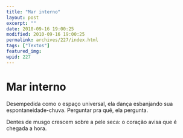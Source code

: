 ```yaml
---
title: "Mar interno"
layout: post
excerpt: ""
date: 2010-09-16 19:00:25
modified: 2010-09-16 19:00:25
permalink: archives/227/index.html
tags: ["Textos"]
featured_img: 
wpid: 227
---
```


# Mar interno

Desempedida como o espaço universal, ela dança esbanjando sua espontaneidade-chuva. Perguntar pra quê, ela pergunta.

Dentes de musgo crescem sobre a pele seca: o coração avisa que é chegada a hora.